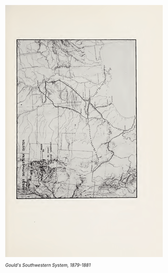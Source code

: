 ![Gould's Southwestern System, 1879-1881](images/map_05.png)

*Gould's Southwestern System, 1879-1881*
